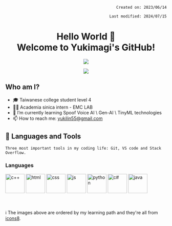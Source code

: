 <!---
Yukimagi/Yukimagi is a ✨ special ✨ repository because its `README.md` (this file) appears on your GitHub profile.
You can click the Preview link to take a look at your changes.
--->

<p align="right"><code>Created on: 2023/06/14</code></p>
<p align="right"><code>Last modified: 2024/07/15</code></p>

<h1 align="center">
  Hello World 👋<br>
  Welcome to Yukimagi's GitHub!
</h1>

<p align="center"><img src="https://komarev.com/ghpvc/?username=PurpleRed0602&label=You+are+Visitor+No.&color=blueviolet"></p>

<p align="center"><img src="https://i.imgur.com/PCJnYSg.gif"></p>

<h2> Who am I?</h2>

- 🎓 Taiwanese college student level 4
- 👩‍💻 Academia sinica intern - EMC LAB
- 🌱 I’m currently learning Spoof Voice AI \ Gen-AI \ TinyML technologies
- 📫 How to reach me: yukilin55@gmail.com

<h2>🔧 Languages and Tools</h2>

```
Three most important tools in my coding life: Git, VS code and Stack Overflow.
```

<h3>Languages</h3>
<span>
  <img src="https://img.icons8.com/color/96/000000/c-plus-plus-logo.png" width="60" alt="c++">
  <img src="https://img.icons8.com/color/96/000000/html-5--v1.png" width="60" alt="html">
  <img src="https://img.icons8.com/color/96/000000/css3.png" width="60" alt="css">
  <img src="https://img.icons8.com/fluency/96/000000/javascript.png" width="60" alt="js">
  <img src="https://img.icons8.com/fluency/96/000000/python.png" width="60" alt="python">
  <img src="https://img.icons8.com/color/96/000000/c-sharp-logo-2.png" width="60" alt="c#">
  <img src="https://img.icons8.com/?size=512&id=13679&format=png" width="60" alt="java">
  
</span>

<br><br>
ℹ️ The images above are ordered by my learning path and they're all from [icons8](https://icons8.com/).
